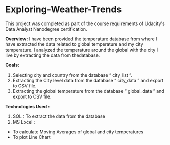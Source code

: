 # Exploring-Weather-Trends
This project was completed as part of the course requirements of Udacity's Data Analyst Nanodegree certification.

**Overview:**
I have been provided the temperature database from where I have extracted the data related to global temperature and my city temperature. I analyzed the temperature around the global with the city I live by extracting the data from thedatabase.

**Goals:**
1. Selecting city and country from the database “ city_list ”.
2. Extracting the City level data from the database “ city_data ” and export to CSV file.
3. Extracting the global temperature from the database “ global_data ” and export to CSV file.

**Technologies Used :**
1. SQL : To extract the data from the database
2. MS Excel :
* To calculate Moving Averages of global and city temperatures
* To plot Line Chart

